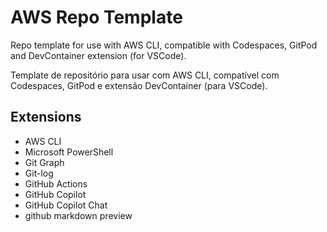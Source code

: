 # AWS Repo Template

Repo template for use with AWS CLI, compatible with Codespaces, GitPod and DevContainer extension (for VSCode).

Template de repositório para usar com AWS CLI, compatível com Codespaces, GitPod e extensão DevContainer (para VSCode).

## Extensions
* AWS CLI
* Microsoft PowerShell
* Git Graph
* Git-log
* GitHub Actions
* GitHub Copilot
* GitHub Copilot Chat
* github markdown preview